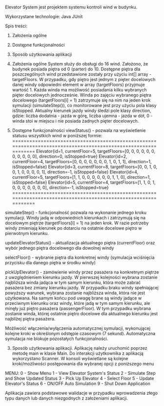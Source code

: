 Elevator System jest projektem systemu kontroli wind w budynku.

Wykorzystane technologie: 
Java 
JUnit

Spis treści:
1. Założenia ogólne
2. Dostępne funkcjonalności
3. Sposób użytkowania aplikacji

1. Założenia ogólne
System służy do obsługi do 16 wind. 
Założono, że budynek posiada piętra od 0 (parter) do 10.
Dostępne piętra dla poszczególnych wind przedstawione zostały przy użyciu int[] array - targetFloors.
W przypadku, gdy piętro jest jednym z pięter docelowych danej windy odpowiedni element w array (targetFloors) przyjmuje wartość 1.
Każda winda ma możliwość posiadania kilku wybranych pięter docelowych jednocześnie.
Winda po zajęciu wybranego piętra docelowego (targetFloors[i] = 1) zatrzymuje się na nim na jeden krok symulacji (simulateStep()), co monitorowane jest przy użyciu pola klasy isStopped. 
Aktualny kierunek jazdy windy śledzi pole klasy direction, gdzie: 
liczba dodatnia - jazda w górę, liczba ujemna - jazda w dół, 0 - winda stoi w miejscu i nie posiada żadnych pięter docelowych.

2. Dostępne funkcjonalności
viewStatus() - pozwala na wyświetlenie statusu wszystkich wind w poniższej formie:
==============================================================================================================
Elevator{id=1, currentFloor=5, targetFloors=[0, 0, 0, 0, 0, 0, 0, 0, 0, 0, 0], direction=0, isStopped=true}
Elevator{id=2, currentFloor=4, targetFloors=[0, 0, 0, 0, 0, 0, 0, 1, 0, 1, 1], direction=1, isStopped=false}
Elevator{id=3, currentFloor=8, targetFloors=[0, 0, 1, 0, 0, 1, 0, 0, 0, 0, 1], direction=-1, isStopped=false}
Elevator{id=4, currentFloor=5, targetFloors=[1, 1, 0, 0, 0, 0, 0, 0, 1, 1, 0], direction=1, isStopped=false}
Elevator{id=5, currentFloor=4, targetFloors=[1, 1, 0, 1, 0, 0, 0, 0, 0, 0, 0], direction=-1, isStopped=true}
==============================================================================================================

simulateStep() - funkcjonalność pozwala na wykonanie jednego kroku symulacji.
Windy jadą w odpowiednich kierunkach i zatrzymują się na docelowym piętrze (targetFloors[i] = 1) na jeden krok.
W razie potrzeby windy zmieniają kierunek po dotarciu na ostatnie docelowe piętro w pierwotnym kierunku.

updateElevatorStatus() - aktualizacja aktualnego piętra (currentFloor) oraz wybór jednego piętra docelowego dla dowolnej windy

selectFloor() - wybranie piętra dla konkretnej windy (symulacja wciśnięcia przycisku dla danego piętra w środku windy)

pickUpElevator() - zamówienie windy przez pasażera na konkretnym piętrze z uwzględnieniem kierunku jazdy.
W pierwszej kolejności wybrana zostanie najbliższa winda jadąca w tym samym kierunku, która może zabrać pasażera bez zmiany kierunku jazdy.
W przypadku braku windy spełniającej powyższy warunek, wybrana zostanie najbliższa winda, która nie jest użytkowana.
Na samym końcu pod uwagę brane są windy jadące w przeciwnym kierunku oraz windy, które jadą w tym samym kierunku, ale minęły już piętro pasażera (passengerFloor).
W tym przypadku wybrana zostanie winda, której ostatnie piętro docelowe dla aktualnego kierunku jest najbliżej piętra pasażera.

Możliwość włączenia/wyłączenia automatycznej symulacji, wykonującej kolejne kroki w określonym odstępie czasowym (7 sekund).
Automatyczna symulacja nie blokuje pozostałych funkcjonalności.

3. Sposób użytkowania aplikacji.
Aplikację należy uruchomić poprzez metodę main w klasie Main.
Do interakcji użytkownika z aplikacją wykorzystano Scanner.
W konsoli wyświetlane są kolejne kroki/możliwości postępowania dla wybranej opcji z poniższego menu

MENU:
0 - Show Menu
1 - View Elevator System's Status
2 - Simulate Step and Show Updated Status
3 - Pick Up Elevator
4 - Select Floor
5 - Update Elevator's Status
6 - ON/OFF Auto Simulation
9 - Shut Down Application

Aplikacja zawiera podstawowe walidacje w przypadku wprowadzenia złego typu danych lub danych niezgodnych z założeniami aplikacji.



